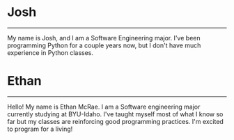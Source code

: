 # Josh
<hr>

My name is Josh, and I am a Software Engineering
major. I've been programming Python for a couple
years now, but I don't have much experience in
Python classes.

# Ethan
<hr>

Hello! My name is Ethan McRae. I am a Software engineering 
major currently studying at BYU-Idaho. I've taught myself 
most of what I know so far but my classes are reinforcing 
good programming practices. I'm excited to program for a 
living!

